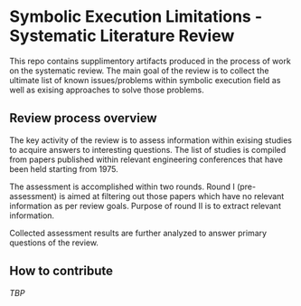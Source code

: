 # Symbolic Execution Limitations - Systematic Literature Review

This repo contains supplimentory artifacts produced in the process of work on the systematic review.
The main goal of the review is to collect the ultimate list of known issues/problems within symbolic 
execution field as well as exising approaches to solve those problems.

## Review process overview

The key activity of the review is to assess information within exising studies to acquire answers
to interesting questions. The list of studies is compiled from papers published within relevant engineering 
conferences that have been held starting from 1975. 

The assessment is accomplished within two rounds. Round I (pre-assessment) is aimed at filtering out those
papers which have no relevant information as per review goals. Purpose of round II is to extract relevant
information.

Collected assessment results are further analyzed to answer primary questions of the review.

## How to contribute

_TBP_
